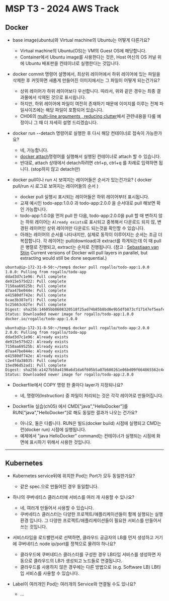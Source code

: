 # MSP T3 - 2024 AWS Track

## Docker

- base image(ubuntu)와 Virtual machine의 Ubuntu는 어떻게 다른가요?
  - Virtual machine의 Ubuntu(OS)는 VM의 Guest OS에 해당합니다.
  - Container에서 Ubuntu image를 사용한다는 것은, Host 머신의 OS 커널 위에 Ubuntu 배포판을 컨테이너로 실행한다는 것입니다.

- docker commit 명령어 설명에서, 최상위 레이어에서 하위 레이어에 있는 파일을 삭제한 후 커밋하면 새롭게 만들어진 이미지에서는 그 파일이 어떻게 되는건가요?
  - 상위 레이어가 하위 레이어보다 우선합니다. 따라서, 위와 같은 경우는 최종 결과물에서 삭제된 것으로 표시욉니다.
  - 하지만, 하위 레이어에 파일이 여전히 존재하기 때문에 이미지를 이루는 전체 파일사이즈에는 해당 파일이 포함되어 있습니다.
  - CH06의 [multi-line arguments , reducing clutter](https://github.com/JungSangup/mspt3/blob/main/doc/%5BBook%5D%2006_Dockerfile_BestPractice.md#multi-line-arguments--reducing-clutter)에서 관련내용을 다룰 예정이니 그 때 더 자세히 설명 드리겠습니다.
 
- docker run --detach 명령어로 실행한 후 다시 해당 컨테이너로 접속이 가능한가요?
  - 네, 가능합니다.
  - [docker attach](https://docs.docker.com/reference/cli/docker/container/attach/)명령어를 실행해서 실행된 컨테이너로 attach 할 수 있습니다.
  - 반대로, attach 상태에서 detach하려면 ctrl+p, ctrl+q 를 차례로 입력하면 됩니다. (stop하지 않고 detach만)

- docker pull이나 run 시 보여지는 레이어들은 순서가 있는건가요? ( docker pull/run 시 로그로 보여지는 레이어들의 순서 )
  - docker pull 실행시 표시되는 레이어들은 하위 레이어부터 표시됩니다.
  - 교재 예시인 todo-app:1.0.0 과 todo-app:2.0.0 을 순서대로 pull 해보면 확인 가능합니다.
  - todo-app:1.0.0을 먼저 pull 한 다음, todo-app:2.0.0을 pull 할 때 변하지 않는 하위 레이어는 `Already exists`료 표시되고 중복해서 다운로드 되지 않, 변경된 레이어인 상위 레이어만 다운로드 되는것을 확인할 수 있습니다.
  - 아래는 레이어의 순서를 나타내지만, 실제로 동작이 이루어지는 순서는 조금 더 복잡합니다. 각 레이어는 pull(download)과 extract를 하게되는데 이 때 pull은 병렬로 진행되고, extract는 순차로 진행됩니다. (참고 : [Sebastiaan van Stijn](https://github.com/thaJeztah) Current versions of Docker will pull layers in parallel, but extracting would still be done sequential.)

```bash
ubuntu@ip-172-31-8-50:~/temp$ docker pull rogallo/todo-app:1.0.0
1.0.0: Pulling from rogallo/todo-app
ddad3d7c1e96: Pull complete 
de915e575d22: Pull complete 
7150aa69525b: Pull complete 
d7aa47be044e: Pull complete 
e41580df742e: Pull complete 
6cae3b387ef1: Pull complete 
5c25663c62fe: Pull complete 
Digest: sha256:14605bb8608320518f25ad74b85b8bd8e9b5dfb873cf17147ef5eafeb57f3c8a
Status: Downloaded newer image for rogallo/todo-app:1.0.0
docker.io/rogallo/todo-app:1.0.0

ubuntu@ip-172-31-8-50:~/temp$ docker pull rogallo/todo-app:2.0.0
2.0.0: Pulling from rogallo/todo-app
ddad3d7c1e96: Already exists 
de915e575d22: Already exists 
7150aa69525b: Already exists 
d7aa47be044e: Already exists 
e41580df742e: Already exists 
c2e4fda38035: Pull complete 
15ed96d52ad1: Pull complete 
Digest: sha256:a1427b50a4190a6d1da6f605b5a07b600261e06bd09f664865562c4ecd305e58
Status: Downloaded newer image for rogallo/todo-app:2.0.0
```

- Dockerfile에서 COPY 명령 한 줄마다 layer가 지정되나요?
  - 네, 명령어(Instruction) 중 파일이 처리되는 것은 각각 레이어로 만들어집니다.
 
- Dockerfile 실습(ch05) 에서 CMD["java","HelloDocker"]를 RUN["java","HelloDocker"]로 해도 동일한 결과가 나오는 건가요?
  - 아니오, 둘은 다릅니다. RUN은 빌드(docker build) 시점에 실행되고 CMD는 런(docker run) 시점에 실행됩니다.
  - 예제에서 "java HelloDocker" command는 컨테이너가 실행되는 시점에 화면에 표시하기 위해서 사용한 것입니다.

---

## Kubernetes

- Kubernetes service뒤에 위치한 Pod는 Port가 모두 동일한가요?
  - 같은 spec.으로 만들어진 경우 동일합니다.

- 하나의 쿠버네티스 클러스터에 서비스를 여러 개 사용할 수 있나요?
  - 네, 여러개 만들어서 사용할 수 있습니다.
  - 쿠버네티스 클러스터는 다양한 프로젝트/애플리케이션들이 함께 실행되는 실행환경 입니다. 그 다양한 프로젝트/애플리케이션들이 필요한 서비스를 만들어서 쓰는 것입니다.
 
- 서비스타입을 로드밸런서로 선택하면, 클라우드 공급자의 LB를 먼저 생성하고 거기에 쿠버네티스 node ip/port를 정책으로 물려야 하나요?
  - 클라우드에 쿠버네티스 클러스터를 구성한 경우 LB타입 서비스를 생성하면 자동으로 클라우드의 LB가 생성되고 노드들로 연결됩니다.
  - 클라우드를 사용하지 않은 경우에는 다른 방법으로 (e.g. Software LB) LB타입 서비스를 사용할 수 있습니다.
 
- Label이 여러개인 Pod는 여러개의 Service와 연결될 수도 있나요?
  - ...
